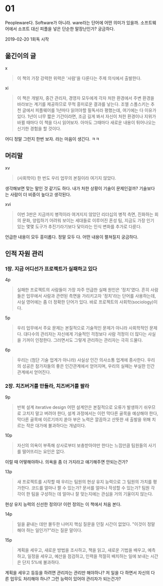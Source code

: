 # 01

Peopleware다. Software가 아니라. ware라는 단어에 어떤 의미가 있을까. 소프트웨어에서 소프트 대신 피플을 넣은 단순한 말장난인가? 궁금하다.

2019-02-20 1회독 시작

## 옮긴이의 글

x
> 이 책의 가장 강력한 위력은 '사람'을 다룬다는 주제 의식에서 출발한다.

xi
> 이 책은 개발자, 중간 관리자, 경영자 모두에게 각자 처한 환경에서 주변 환경을 바라보는 계기를 제공하므로 무척 흥미로운 결과를 낳는다. 조엘 스폴스키는 추천 글에서 피플웨어를 1년마다 읽어야할 필독서라 평했는데, 여기에는 다 이유가 있다. 1년이 너무 짧은 기간이라면, 조금 길게 봐서 자신이 처한 환경이나 지위가 바뀔 때마다 이 책을 다시 읽어보자. 아마도 그때마다 새로운 내용이 튀어나오는 신기한 경험을 할 것이다.

어디 정말 그런지 한번 보자. 라는 마음이 생긴다. ㅋㅋ

## 머리말

xv
> (사회학이) 한 번도 우리 업무의 본질이라 여기지 않았다.

생각해보면 맞는 말인 것 같기도 하다. 내가 처한 상황이 기술이 문제인걸까? 기술보다는 사람이 더 비중이 높다고 생각된다.

xvi
> 이번 3판은 지금까지 병적이라 여겨지지 않았던 리더십의 병적 측면, 진화하는 회의 문화, 양립하기 어려워 보이는 세대들로 이루어진 혼성 팀, 지금도 가장 인기 있는 몇몇 도구가 추진기라기보다 닻이라는 인식 변화를 추가로 다룬다.

언급한 내용이 모두 흥미롭다. 정말 모두 다. 어떤 내용이 펼쳐질지 궁금하다.

## 인적 자원 관리

### 1장. 지금 어디선가 프로젝트가 실패하고 있다

4p
> 실패한 프로젝트의 사람들이 가장 자주 언급한 실패 원인은 '정치'였다.
> 흔히 사람들은 업무에서 사람과 관련된 측면을 가리키고자 '정치'라는 단어를 사용하는데, 사실 영어에는 좀 더 정확한 단어가 있다. 바로 프로젝트의 사회학(sociology)이다.

5p
> 우리 업무에서 주요 문제는 본질적으로 기술적인 문제가 아니라 사회학적인 문제다.
> 대다수의 관리자는 자신에게 기술적인 걱정보다 사람 걱정이 더 많다는 사실을 기꺼이 인정한다. 그러면서도 그렇게 관리하는 관리자는 극히 드물다.

6p
> 우리는 (첨단 기술 업계가 아니라) 사실상 인간 의사소통 업계에 종사한다. 우리의 성공은 참가자들의 좋은 인간관계에서 얻어지며, 우리의 실패는 부실한 인간관계에서 얻어진다.

### 2장. 치즈버거를 만들라, 치즈버거를 팔라

9p
> 반복 설계 iterative design
> 어떤 설계안은 본질적으로 오류가 발생하기 쉬우므로 고치지 말고 버려야 한다, 설계 과정에서는 이런 막다른 골목을 예상해야 한다, 막다른 골목에 이르기까지 쏟아 부은 노력은 깔끔하고 산뜻한 새 출발을 위해 치르는 작은 대가에 불과하다는 개념이다.

10p
> 자신의 의욕이 부족해 상사로부터 보충받아야만 한다는 느낌만큼 팀원들의 사기를 떨어뜨리는 요인은 없다.

이럴 때 어떻해야하나. 의욕을 좀 더 가지라고 얘기해주면 안되는건가?

13p
> 새 프로젝트를 시작할 때 우리는 팀원의 현상 유지 능력으로 그 팀원의 가치를 평가한다. 코드를 얼마나 짤 수 있는가? 문서를 얼마나 작성할 수 있는가? 팀원 각각이 한 팀을 구성하는 데 얼마나 잘 맞는지에는 관심을 거의 기울이지 않는다.

현상 유지 능력의 신선한 정의다! 이런 정의는 이 책에서 처음 본다.

14p
> 일을 끝내는 데만 몰두한 나머지 핵심 질문을 던질 시간이 없었다. "이것이 정말 해야 하는 일인가?"라는 질문 말이다.

15p
> 계획을 세우고, 새로운 방법을 조사하고, 책을 읽고, 새로운 기법을 배우고, 예측하고, 일정을 세우고, 예산을 점검하고, 인력을 적절히 배치하는 일에 보내는 시간은 단지 5%에 불과하다.

계획을 세우고 등등을 하려면 관리자는 관리만 해야하나? 저 일을 다 하면서 자신의 다른 업무도 처리해야 하나? 그런 능력이 있어야 관리자가 되는건가?
